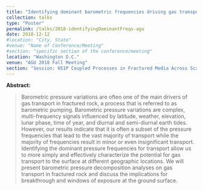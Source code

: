 ```yaml
---
title: "Identifying dominant barometric frequencies driving gas transport in fractured rock"
collection: talks
type: "Poster"
permalink: /talks/2018-identifyingDominantFreqs-agu
date: 2018-12-12
#location: "City, State"
#venue: "Name of Conference/Meeting"
#section: "specific section of the conference/meeting"
location: "Washington D.C."
venue: "AGU 2018 Fall Meeting"
section: "Session: H51P Coupled Processes in Fractured Media Across Scales: Experimental and Modeling Advances" 
---
```


<!-- This is a description of your conference proceedings talk, note the different field in type. You can put anything in this field. -->

**Abstract:**
> Barometric pressure variations are often one of the main drivers of gas transport in fractured rock, a process that is referred to as barometric pumping. Barometric pressure variations are complex, multi-frequency signals influenced by latitude, weather, elevation, lunar phase, time of year, and diurnal and semi-diurnal earth tides. However, our results indicate that it is often a subset of the pressure frequencies that lead to the vast majority of transport while the majority of frequencies result in minor or even insignificant transport. Identifying the dominant pressure frequencies for transport allow us to more simply and effectively characterize the potential for gas transport to the surface at different geographic locations. We will present barometric pressure decomposition analyses on gas transport in fractured rock and discuss the implications for breakthrough and windows of exposure at the ground surface. 

